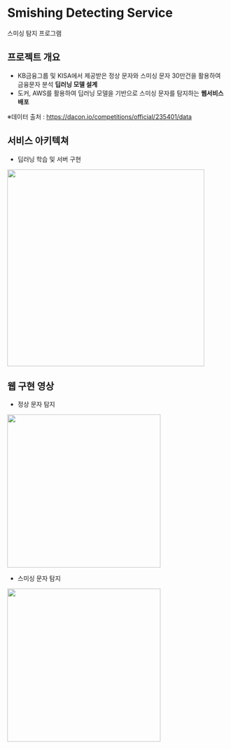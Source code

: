 # Smishing Detecting Service
스미싱 탐지 프로그램

## 프로젝트 개요
- KB금융그룹 및 KISA에서 제공받은 정상 문자와 스미싱 문자 30만건을 활용하여 금융문자 분석 **딥러닝 모델 설계**
- 도커, AWS를 활용하여 딥러닝 모델을 기반으로 스미싱 문자를 탐지하는 **웹서비스 배포**

※데이터 출처 : https://dacon.io/competitions/official/235401/data

## 서비스 아키텍쳐
- 딥러닝 학습 및 서버 구현
<img src="https://user-images.githubusercontent.com/58112670/152678647-f9f5507f-2218-45f3-a876-c6dead5b0c3a.png" width="450"/>
<br>

## 웹 구현 영상
- 정상 문자 탐지
<img src="https://user-images.githubusercontent.com/58112670/152694815-e75f2d05-63c1-4ece-ab25-522dadeb6a03.gif" width="350"/>  
<br>

- 스미싱 문자 탐지
<img src="https://user-images.githubusercontent.com/58112670/152694816-d7f94f32-5082-42cb-9dce-d5fb7105e5cc.gif" width="350"/>
